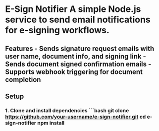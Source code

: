 # E-Sign Notifier A simple Node.js service to send email notifications for e-signing workflows. 
## Features - Sends signature request emails with user name, document info, and signing link - Sends document signed confirmation emails - Supports webhook triggering for document completion 
## Setup 
### 1. Clone and install dependencies ```bash git clone https://github.com/your-username/e-sign-notifier.git cd e-sign-notifier npm install 
